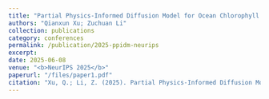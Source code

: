 ```yaml
---
title: "Partial Physics-Informed Diffusion Model for Ocean Chlorophyll Reconstruction"
authors: "Qianxun Xu; Zuchuan Li"
collection: publications
category: conferences
permalink: /publication/2025-ppidm-neurips
excerpt: 
date: 2025-06-08
venue: "<b>NeurIPS 2025</b>"
paperurl: "/files/paper1.pdf"
citation: "Xu, Q.; Li, Z. (2025). Partial Physics-Informed Diffusion Model for Ocean Chlorophyll Reconstruction. In Proceedings of the Thirty-Ninth Conference on Neural Information Processing Systems (NeurIPS 2025)."
---
```


